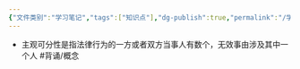 ```yaml
---
{"文件类别":"学习笔记","tags":["知识点"],"dg-publish":true,"permalink":"/学习笔记/知识点/主观可分性/","dgPassFrontmatter":true,"noteIcon":""}
---
```


- 主观可分性是指法律行为的一方或者双方当事人有数个，无效事由涉及其中一个人 #背诵/概念 